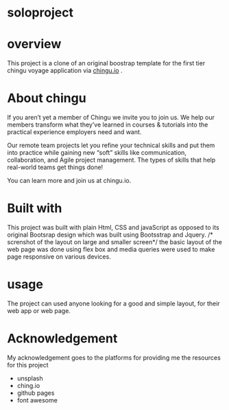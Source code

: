 # soloproject
# overview
This project is a clone of an original boostrap template for the first tier chingu voyage application via [chingu.io]( http://chingu.io) .
# About chingu 
 If you aren’t yet a member of Chingu we invite you to join us. We help our members transform what they’ve learned in courses & tutorials into the practical experience employers need and want.

Our remote team projects let you refine your technical skills and put them into practice while gaining new “soft” skills like communication, collaboration, and Agile project management. The types of skills that help real-world teams get things done!

You can learn more and join us at chingu.io.
# Built with
This project was built with plain Html, CSS and javaScript as opposed to its original Bootsrap design which was built using Bootsstrap and Jquery.
 /* screnshot of the layout on large and smaller screen*/
 the basic layout of the web page was done using flex box and media queries were used to make page responsive on various devices.
 # usage 
 The project can used anyone looking for a good and simple layout, for their web app or web page.
# Acknowledgement
 My acknowledgement goes to the platforms for providing me the resources for this project
 * unsplash
 * ching.io
 * github pages 
 * font awesome

